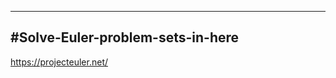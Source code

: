 --------------------------
#Solve-Euler-problem-sets-in-here 
--------------------------
https://projecteuler.net/
